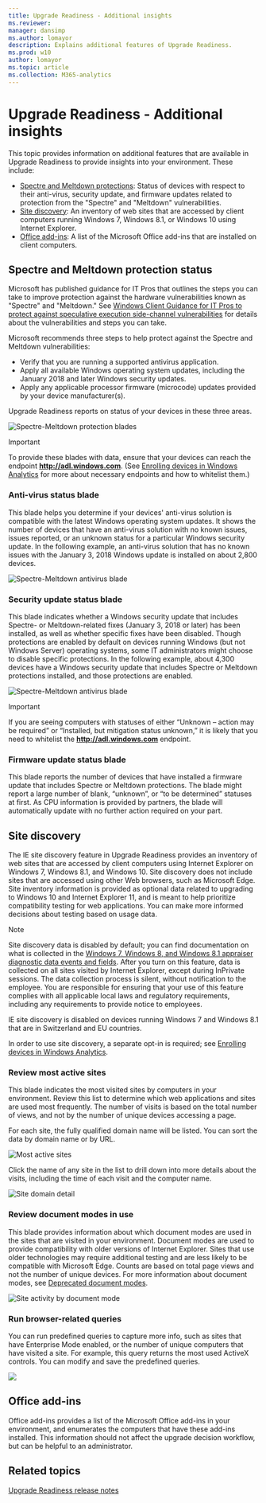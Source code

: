 ```yaml
---
title: Upgrade Readiness - Additional insights
ms.reviewer: 
manager: dansimp
ms.author: lomayor
description: Explains additional features of Upgrade Readiness.
ms.prod: w10
author: lomayor
ms.topic: article
ms.collection: M365-analytics
---
```


# Upgrade Readiness - Additional insights

This topic provides information on additional features that are available in Upgrade Readiness to provide insights into your environment. These include:

- [Spectre and Meltdown protections](#spectre-and-meltdown-protection-status): Status of devices with respect to their anti-virus, security update, and firmware updates related to protection from the "Spectre" and "Meltdown" vulnerabilities.
- [Site discovery](#site-discovery): An inventory of web sites that are accessed by client computers running Windows 7, Windows 8.1, or Windows 10 using Internet Explorer.
- [Office add-ins](#office-add-ins): A list of the Microsoft Office add-ins that are installed on client computers.

## Spectre and Meltdown protection status
Microsoft has published guidance for IT Pros that outlines the steps you can take to improve protection against the hardware vulnerabilities known as "Spectre" and "Meltdown." See [Windows Client Guidance for IT Pros to protect against speculative execution side-channel vulnerabilities](https://go.microsoft.com/fwlink/?linkid=867468) for details about the vulnerabilities and steps you can take.
 
Microsoft recommends three steps to help protect against the Spectre and Meltdown vulnerabilities:
- Verify that you are running a supported antivirus application.
- Apply all available Windows operating system updates, including the January 2018 and later Windows security updates.
- Apply any applicable processor firmware (microcode) updates provided by your device manufacturer(s).
 
Upgrade Readiness reports on status of your devices in these three areas.

![Spectre-Meltdown protection blades](../images/spectre-meltdown-prod-closeup.png)

>[!IMPORTANT]
>To provide these blades with data, ensure that your devices can reach the endpoint **http://adl.windows.com**. (See [Enrolling devices in Windows Analytics](https://docs.microsoft.com/windows/deployment/update/windows-analytics-get-started) for more about necessary endpoints and how to whitelist them.)

### Anti-virus status blade
This blade helps you determine if your devices' anti-virus solution is compatible with the latest Windows operating system updates. It shows the number of devices that have an anti-virus solution with no known issues, issues reported, or an unknown status for a particular Windows security update. In the following example, an anti-virus solution that has no known issues with the January 3, 2018 Windows update is installed on about 2,800 devices.

![Spectre-Meltdown antivirus blade](../images/AV-status-by-computer.png)

### Security update status blade
This blade indicates whether a Windows security update that includes Spectre- or Meltdown-related fixes (January 3, 2018 or later) has been installed, as well as whether specific fixes have been disabled. Though protections are enabled by default on devices running Windows (but not Windows Server) operating systems, some IT administrators might choose to disable specific protections. In the following example, about 4,300 devices have a Windows security update that includes Spectre or Meltdown protections installed, and those protections are enabled.

![Spectre-Meltdown antivirus blade](../images/win-security-update-status-by-computer.png)

>[!IMPORTANT]
>If you are seeing computers with statuses of either “Unknown – action may be required” or “Installed, but mitigation status unknown,” it is likely that you need to whitelist the **http://adl.windows.com** endpoint.

### Firmware update status blade
This blade reports the number of devices that have installed a firmware update that includes Spectre or Meltdown protections. The blade might report a large number of blank, “unknown”, or “to be determined” statuses at first. As CPU information is provided by partners, the blade will automatically update with no further action required on your part.




## Site discovery

The IE site discovery feature in Upgrade Readiness provides an inventory of web sites that are accessed by client computers using Internet Explorer on Windows 7, Windows 8.1, and Windows 10. Site discovery does not include sites that are accessed using other Web browsers, such as Microsoft Edge. Site inventory information is provided as optional data related to upgrading to Windows 10 and Internet Explorer 11, and is meant to help prioritize compatibility testing for web applications. You can make more informed decisions about testing based on usage data.

> [!NOTE]
> Site discovery data is disabled by default; you can find documentation on what is collected in the [Windows 7, Windows 8, and Windows 8.1 appraiser diagnostic data events and fields](https://go.microsoft.com/fwlink/?LinkID=822965). After you turn on this feature, data is collected on all sites visited by Internet Explorer, except during InPrivate sessions. The data collection process is silent, without notification to the employee. You are responsible for ensuring that your use of this feature complies with all applicable local laws and regulatory requirements, including any requirements to provide notice to employees.
> 
> IE site discovery is disabled on devices running Windows 7 and Windows 8.1 that are in Switzerland and EU countries.

In order to use site discovery, a separate opt-in is required; see [Enrolling devices in Windows Analytics](https://docs.microsoft.com/windows/deployment/update/windows-analytics-get-started).

### Review most active sites

This blade indicates the most visited sites by computers in your environment. Review this list to determine which web applications and sites are used most frequently. The number of visits is based on the total number of views, and not by the number of unique devices accessing a page.

For each site, the fully qualified domain name will be listed. You can sort the data by domain name or by URL. 

![Most active sites](../images/upgrade-analytics-most-active-sites.png) 

Click the name of any site in the list to drill down into more details about the visits, including the time of each visit and the computer name. 

![Site domain detail](../images/upgrade-analytics-site-domain-detail.png)

### Review document modes in use 

This blade provides information about which document modes are used in the sites that are visited in your environment. Document modes are used to provide compatibility with older versions of Internet Explorer. Sites that use older technologies may require additional testing and are less likely to be compatible with Microsoft Edge. Counts are based on total page views and not the number of unique devices. For more information about document modes, see [Deprecated document modes](https://technet.microsoft.com/itpro/internet-explorer/ie11-deploy-guide/deprecated-document-modes).

![Site activity by document mode](../images/upgrade-analytics-site-activity-by-doc-mode.png)

### Run browser-related queries 

You can run predefined queries to capture more info, such as sites that have Enterprise Mode enabled, or the number of unique computers that have visited a site. For example, this query returns the most used ActiveX controls. You can modify and save the predefined queries. 

![](../images/upgrade-analytics-query-activex-name.png)

## Office add-ins

Office add-ins provides a list of the Microsoft Office add-ins in your environment, and enumerates the computers that have these add-ins installed.  This information should not affect the upgrade decision workflow, but can be helpful to an administrator.

## Related topics

[Upgrade Readiness release notes](upgrade-readiness-release-notes.md)
